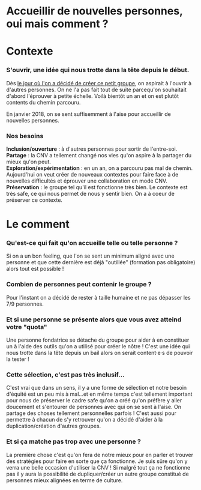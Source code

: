 # Accueillir de nouvelles personnes, oui mais comment ? 

# Contexte

### S'ouvrir, une idée qui nous trotte dans la tête depuis le début.
Dès [le jour où l'on a décidé de créer ce petit groupe](https://github.com/cnvpoilsauxpieds/documentation/blob/master/compte-rendus-atelier/atelier-1.md), on aspirait à l'ouvrir à d'autres personnes. On ne l'a pas fait tout de suite parcequ'on souhaitait d'abord l'éprouver à petite échelle. Voilà bientôt un an et on est plutôt contents du chemin parcouru.   

En janvier 2018, on se sent suffisemment à l'aise pour accueillir de nouvelles personnes. 

### Nos besoins
**Inclusion/ouverture** : à d'autres personnes pour sortir de l'entre-soi.   
**Partage** : la CNV a tellement changé nos vies qu'on aspire à la partager du mieux qu'on peut.  
**Exploration/expérimentation** : en un an, on a parcouru pas mal de chemin. Aujourd'hui on veut créer de nouveaux contextes pour faire face à de nouvelles difficultés et éprouver une collaboration en mode CNV.  
**Préservation** : le groupe tel qu'il est fonctionne très bien. Le contexte est très safe, ce qui nous permet de nous y sentir bien. On a à coeur de préserver ce contexte.

# Le comment

### Qu'est-ce qui fait qu'on accueille telle ou telle personne ? 
Si on a un bon feeling, que l'on se sent un minimum aligné avec une personne et que cette dernière est déjà "outillée" (formation pas obligatoire) alors tout est possible !

### Combien de personnes peut contenir le groupe ? 
Pour l'instant on a décidé de rester à taille humaine et ne pas dépasser les 7/9 personnes. 

### Et si une personne se présente alors que vous avez atteind votre "quota"
Une personne fondatrice se détache du groupe pour aider à en constituer un à l'aide des outils qu'on a utilisé pour créer le nôtre ! C'est une idée qui nous trotte dans la tête depuis un bail alors on serait content·e·s de pouvoir la tester !

### Cette sélection, c'est pas très inclusif...
C'est vrai que dans un sens, il y a une forme de sélection et notre besoin d'équité est un peu mis à mal...et en même temps c'est tellement important pour nous de préserver le cadre safe qu'on a créé qu'on préfère y aller doucement et s'entourer de personnes avec qui on se sent à l'aise. On partage des choses tellement personnelles parfois !
C'est aussi pour permettre à chacun de s'y retrouver qu'on a décidé d'aider à la duplication/création d'autres groupes. 

### Et si ça matche pas trop avec une personne ? 
La première chose c'est qu'on fera de notre mieux pour en parler et trouver des stratégies pour faire en sorte que ça fonctionne. Je suis sûre qu'on y verra une belle occasion d'utiliser la CNV !
Si malgré tout ça ne fonctionne pas il y aura la possibilité de dupliquer/créer un autre groupe constitué de personnes mieux alignées en terme de culture. 


